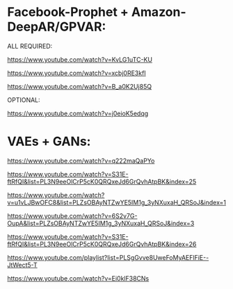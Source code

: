 # Facebook-Prophet + Amazon-DeepAR/GPVAR:

ALL REQUIRED:

https://www.youtube.com/watch?v=KvLG1uTC-KU

https://www.youtube.com/watch?v=xcbj0RE3kfI

https://www.youtube.com/watch?v=B_a0K2Uj85Q

OPTIONAL:

https://www.youtube.com/watch?v=j0eioK5edqg

# VAEs + GANs:

https://www.youtube.com/watch?v=q222maQaPYo

https://www.youtube.com/watch?v=S31E-ftRfQI&list=PL3N9eeOlCrP5cK0QRQxeJd6GrQvhAtpBK&index=25

https://www.youtube.com/watch?v=u1vLJBwOFC8&list=PLZsOBAyNTZwYE5IM1g_3yNXuxaH_QRSoJ&index=1

https://www.youtube.com/watch?v=6S2v7G-OupA&list=PLZsOBAyNTZwYE5IM1g_3yNXuxaH_QRSoJ&index=3

https://www.youtube.com/watch?v=S31E-ftRfQI&list=PL3N9eeOlCrP5cK0QRQxeJd6GrQvhAtpBK&index=26

https://www.youtube.com/playlist?list=PLSgGvve8UweFoMyAEFlFiE--JtWect5-T

https://www.youtube.com/watch?v=Ei0klF38CNs
